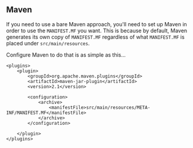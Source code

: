 ## Maven

If you need to use a bare Maven approach, you'll need to set up Maven in order to use the `MANIFEST.MF` you want.
This is because by default, Maven generates its own copy of `MANIFEST.MF` regardless of what 
`MANIFEST.MF` is placed under `src/main/resources`.

Configure Maven to do that is as simple as this...

	<plugins>
		<plugin>
			<groupId>org.apache.maven.plugins</groupId>
			<artifactId>maven-jar-plugin</artifactId>
			<version>2.1</version>

			<configuration>
				<archive>
					<manifestFile>src/main/resources/META-INF/MANIFEST.MF</manifestFile>
				</archive>				
			</configuration>

		</plugin>
	</plugins>



